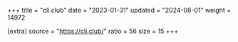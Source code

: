 +++
title = "cli.club"
date = "2023-01-31"
updated = "2024-08-01"
weight = 14972

[extra]
source = "https://cli.club/"
ratio = 56
size = 15
+++
